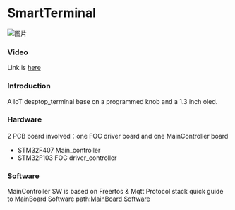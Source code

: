 # SmartTerminal
![图片](https://github.com/Ervinsworld/SmartTerminal/blob/main/1.MainBoard/4.Docs/images/body1.jpg "pic")
### Video
Link is [here](https://www.bilibili.com/video/BV1Vm421p7aq)
### Introduction
A IoT desptop_terminal base on a programmed knob and a 1.3 inch oled.
### Hardware
2 PCB board involved：one FOC driver board and one MainController board
- STM32F407 Main_controller
- STM32F103 FOC driver_controller
### Software
MainController SW is based on Freertos & Mqtt Protocol stack
quick guide to MainBoard Software path:[MainBoard Software](1.MainBoard/3.Software/SmartTerminal)


